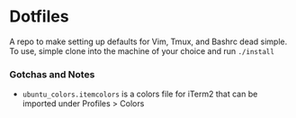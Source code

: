 # Dotfiles

A repo to make setting up defaults for Vim, Tmux, and Bashrc dead simple. To
use, simple clone into the machine of your choice and run `./install`

### Gotchas and Notes

* `ubuntu_colors.itemcolors` is a colors file for iTerm2 that can be imported
  under Profiles > Colors
